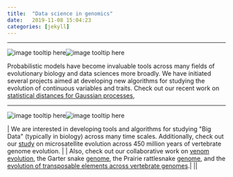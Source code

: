 ```yaml
---
title:  "Data science in genomics"
date:   2019-11-08 15:04:23
categories: [jekyll]
---
```




------------------------------------------------------------------------------------------------------

![image tooltip here](images/Box5.png)![image tooltip here](images/GG1.png)

Probabilistic models have become invaluable tools across many fields of evolutionary biology and data sciences more broadly. We have initiated several projects aimed at developing new algorithms for studying the evolution of continuous variables and traits. Check out our recent work on [statistical distances for Gaussian processes](https://academic.oup.com/sysbio/advance-article/doi/10.1093/sysbio/syab009/6136195?searchresult=1),


------------------------------------------------------------------------------------------------------
![image tooltip here](images/Box45.png)![image tooltip here](images/EG1.png)

| We are interested in developing tools and algorithms for studying "Big Data" (typically in biology) across many time scales. Additionally, check out our [study](https://www.nrcresearchpress.com/doi/10.1139/gen-2015-0124?url_ver=Z39.88-2003&rfr_id=ori%3Arid%3Acrossref.org&rfr_dat=cr_pub%3Dwww.ncbi.nlm.nih.gov&#.Xcwlay2ZNkU) on microsatellite evolution across 450 million years of vertebrate genome evolution. |
| Also, check out our collaborative work on [venom evolution](https://academic.oup.com/mbe/article/32/1/173/2925580), the Garter snake [genome](https://academic.oup.com/gbe/article/10/8/2110/5061318), the Prairie rattlesnake [genome](https://genome.cshlp.org/content/early/2019/03/15/gr.240952.118.abstract), and the [evolution of transposable elements across vertebrate genomes](https://www.nature.com/articles/s41467-018-05279-1).|
||

